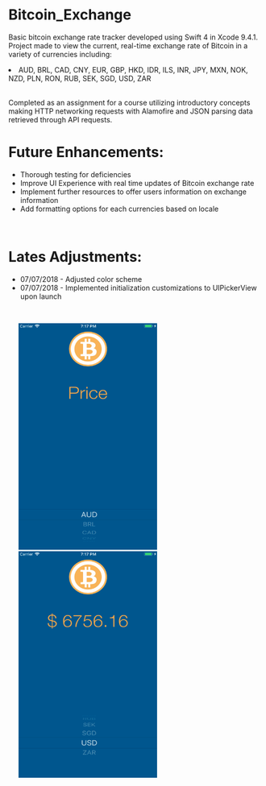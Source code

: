 # Bitcoin_Exchange
Basic bitcoin exchange rate tracker developed using Swift 4 in Xcode 9.4.1. 
Project made to view the current, real-time exchange rate of Bitcoin in a variety of currencies including:
<li> AUD, BRL, CAD, CNY, EUR, GBP, HKD, IDR, ILS, INR, JPY, MXN, NOK, NZD, PLN, RON, RUB, SEK, SGD, USD, ZAR </li>

</br>

Completed as an assignment for a course utilizing introductory concepts making HTTP networking requests with Alamofire and JSON parsing data retrieved through API requests.



<h1>Future Enhancements:</h1>
<ul>
  <li> Thorough testing for deficiencies </li>
  <li> Improve UI Experience with real time updates of Bitcoin exchange rate </li>
  <li> Implement further resources to offer users information on exchange information </li>
  <li> Add formatting options for each currencies based on locale </li>
</ul>

</br>

<h1>Lates Adjustments:</h1>
<ul>
  <li> 07/07/2018 - Adjusted color scheme </li>
  <li> 07/07/2018 - Implemented initialization customizations to UIPickerView upon launch </li>
</ul>


</br>

<p>
  <img src = "Images/BitcoinExchange_Launch.png" width = "275" height = "450" hspace = "20" alt = "Bitcoin Exchange Launch Image" />
  <img src = "Images/UIPickerView_USD.png" width = "275" height = "450" hspace = "20" alt = "UIPickerView USD Sample Image" />
</p>
